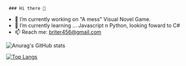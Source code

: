      ### Hi there 👋


- 🔭 I’m currently working on "A mess" Visual Novel Game.
- 🌱 I’m currently learning ... Javascript n Python, looking foward to C#
- 📫 Reach me: briter456@gmail.com


![Anurag's GitHub stats](https://github-readme-stats.vercel.app/api?username=Lemonmantis5571&show_icons=true&theme=discord_old_blurple)



[![Top Langs](https://github-readme-stats.vercel.app/api/top-langs/?username=LemonMantis5571&theme=discord_old_blurple&hide=C)](https://github.com/anuraghazra/github-readme-stats)
